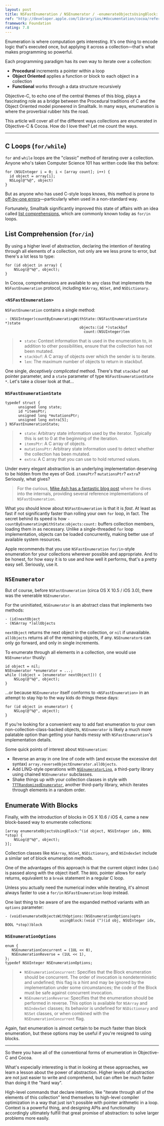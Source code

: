 ```yaml
---
layout: post
title: NSFastEnumeration / NSEnumerator / -enumerateObjectsUsingBlock:
ref: "http://developer.apple.com/library/ios/#documentation/cocoa/reference/NSFastEnumeration_protocol/Reference/NSFastEnumeration.html"
framework: Foundation
rating: 7.8
---
```


Enumeration is where computation gets interesting. It's one thing to encode logic that's executed once, but applying it across a collection—that's what makes programming so powerful.

Each programming paradigm has its own way to iterate over a collection:

- **Procedural** increments a pointer within a loop
- **Object Oriented** applies a function or block to each object in a collection
- **Functional** works through a data structure recursively

Objective-C, to echo one of the central themes of this blog, plays a fascinating role as a bridge between the Procedural traditions of C and the Object Oriented model pioneered in Smalltalk. In many ways, enumeration is where the proverbial rubber hits the road.

This article will cover all of the different ways collections are enumerated in Objective-C & Cocoa. How do I love thee? Let me count the ways.

---

## C Loops (`for/while`)

`for` and `while` loops are the "classic" method of iterating over a collection. Anyone who's taken Computer Science 101 has written code like this before:

~~~{objective-c}
for (NSUInteger i = 0; i < [array count]; i++) {
  id object = array[i];
  NSLog(@"%@", object)
}
~~~

But as anyone who has used C-style loops knows, this method is prone to [off-by-one errors](http://en.wikipedia.org/wiki/Off-by-one_error)—particularly when used in a non-standard way.

Fortunately, Smalltalk significantly improved this state of affairs with an idea called [list comprehensions](http://en.wikipedia.org/wiki/List_comprehension), which are commonly known today as `for/in` loops.

## List Comprehension (`for/in`)

By using a higher level of abstraction, declaring the intention of iterating through all elements of a collection, not only are we less prone to error, but there's a lot less to type:

~~~{objective-c}
for (id object in array) {
    NSLog(@"%@", object);
}
~~~

In Cocoa, comprehensions are available to any class that implements the `NSFastEnumeration` protocol, including `NSArray`, `NSSet`, and `NSDictionary`.

### `<NSFastEnumeration>`

`NSFastEnumeration` contains a single method:

~~~{objective-c}
- (NSUInteger)countByEnumeratingWithState:(NSFastEnumerationState *)state
                                  objects:(id *)stackbuf
                                    count:(NSUInteger)len
~~~

> - `state`: Context information that is used in the enumeration to, in addition to other possibilities, ensure that the collection has not been mutated.
> - `stackbuf`: A C array of objects over which the sender is to iterate.
> - `len`: The maximum number of objects to return in stackbuf.

One single, _deceptively complicated_ method. There's that `stackbuf` out pointer parameter, and a `state` parameter of type `NSFastEnumerationState *`. Let's take a closer look at that...

### `NSFastEnumerationState`

~~~{objective-c}
typedef struct {
      unsigned long state;
      id *itemsPtr;
      unsigned long *mutationsPtr;
      unsigned long extra[5];
} NSFastEnumerationState;
~~~

> - `state`: Arbitrary state information used by the iterator. Typically this is set to 0 at the beginning of the iteration.
> - `itemsPtr`: A C array of objects.
> - `mutationsPtr`: Arbitrary state information used to detect whether the collection has been mutated.
> - `extra`: A C array that you can use to hold returned values.

Under every elegant abstraction is an underlying implementation deserving to be hidden from the eyes of God. `itemsPtr`? `mutationsPtr`? `extra`‽ Seriously, what gives?

> For the curious, [Mike Ash has a fantastic blog post](http://www.mikeash.com/pyblog/friday-qa-2010-04-16-implementing-fast-enumeration.html) where he dives into the internals, providing several reference implementations of `NSFastEnumeration`.

What you should know about `NSFastEnumeration` is that it is _fast_. At least as fast if not significantly faster than rolling your own `for` loop, in fact. The secret behind its speed is how `-countByEnumeratingWithState:objects:count:` buffers collection members, loading them in as necessary. Unlike a single-threaded `for` loop implementation, objects can be loaded concurrently, making better use of available system resources.

Apple recommends that you use `NSFastEnumeration` `for/in`-style enumeration for your collections wherever possible and appropriate. And to be honest, for how easy it is to use and how well it performs, that's a pretty easy sell. Seriously, use it.

## `NSEnumerator`

But of course, before `NSFastEnumeration` (circa OS X 10.5 / iOS 3.0), there was the venerable `NSEnumerator`.

For the uninitiated, `NSEnumerator` is an abstract class that implements two methods:

~~~{objective-c}
- (id)nextObject
- (NSArray *)allObjects
~~~

`nextObject` returns the next object in the collection, or `nil` if unavailable. `allObjects` returns all of the remaining objects, if any. `NSEnumerator`s can only go forward, and only in single increments.

To enumerate through all elements in a collection, one would use `NSEnumerator` thusly:

~~~{objective-c}
id object = nil;
NSEnumerator *enumerator = ...;
while ((object = [enumerator nextObject])) {
    NSLog(@"%@", object);
}
~~~

...or because `NSEnumerator` itself conforms to `<NSFastEnumeration>` in an attempt to stay hip to the way kids do things these days:

~~~{objective-c}
for (id object in enumerator) {
    NSLog(@"%@", object);
}
~~~

If you're looking for a convenient way to add fast enumeration to your own non-collection-class-backed objects, `NSEnumerator` is likely a much more palatable option than getting your hands messy with `NSFastEnumeration`'s implementation details.

Some quick points of interest about `NSEnumeration`:

- Reverse an array in one line of code with (and excuse the excessive dot syntax) `array.reverseObjectEnumerator.allObjects`.
- Add LINQ-style operations with [`NSEnumeratorLinq`](https://github.com/k06a/NSEnumeratorLinq), a third-party library using chained `NSEnumerator` subclasses.
- Shake things up with your collection classes in style with [`TTTRandomizedEnumerator`](https://github.com/mattt/TTTRandomizedEnumerator), another third-party library, which iterates through elements in a random order.

## Enumerate With Blocks

Finally, with the introduction of blocks in OS X 10.6 / iOS 4, came a new block-based way to enumerate collections:

~~~{objective-c}
[array enumerateObjectsUsingBlock:^(id object, NSUInteger idx, BOOL *stop) {
    NSLog(@"%@", object);
}];
~~~

Collection classes like `NSArray`, `NSSet`, `NSDictionary`, and `NSIndexSet` include a similar set of block enumeration methods.

One of the advantages of this approach is that the current object index (`idx`) is passed along with the object itself. The `BOOL` pointer allows for early returns, equivalent to a `break` statement in a regular C loop.

Unless you actually need the numerical index while iterating, it's almost always faster to use a `for/in` `NSFastEnumeration` loop instead.

One last thing to be aware of are the expanded method variants with an `options` parameter:

~~~{objective-c}
- (void)enumerateObjectsWithOptions:(NSEnumerationOptions)opts
                         usingBlock:(void (^)(id obj, NSUInteger idx, BOOL *stop))block
~~~

### `NSEnumerationOptions`

~~~{objective-c}
enum {
   NSEnumerationConcurrent = (1UL << 0),
   NSEnumerationReverse = (1UL << 1),
};
typedef NSUInteger NSEnumerationOptions;
~~~

> - `NSEnumerationConcurrent`: Specifies that the Block enumeration should be concurrent. The order of invocation is nondeterministic and undefined; this flag is a hint and may be ignored by the implementation under some circumstances; the code of the Block must be safe against concurrent invocation.
> - `NSEnumerationReverse`: Specifies that the enumeration should be performed in reverse. This option is available for `NSArray` and `NSIndexSet` classes; its behavior is undefined for `NSDictionary` and `NSSet` classes, or when combined with the `NSEnumerationConcurrent` flag.

Again, fast enumeration is almost certain to be much faster than block enumeration, but these options may be useful if you're resigned to using blocks.

---

So there you have all of the conventional forms of enumeration in Objective-C and Cocoa.

What's especially interesting is that in looking at these approaches, we learn a lesson about the power of abstraction. Higher levels of abstraction are not just easier to write and comprehend, but can often be much faster than doing it the "hard way".

High-level commands that declare intention, like "iterate through all of the elements of this collection" lend themselves to high-level compiler optimization in a way that just isn't possible with pointer arithmetic in a loop. Context is a powerful thing, and designing APIs and functionality accordingly ultimately fulfill that great promise of abstraction: to solve larger problems more easily.
